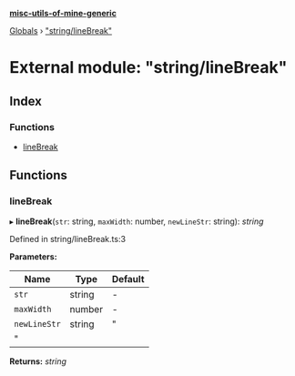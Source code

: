 **[misc-utils-of-mine-generic](../README.md)**

[Globals](../globals.md) › ["string/lineBreak"](_string_linebreak_.md)

# External module: "string/lineBreak"

## Index

### Functions

* [lineBreak](_string_linebreak_.md#linebreak)

## Functions

###  lineBreak

▸ **lineBreak**(`str`: string, `maxWidth`: number, `newLineStr`: string): *string*

Defined in string/lineBreak.ts:3

**Parameters:**

Name | Type | Default |
------ | ------ | ------ |
`str` | string | - |
`maxWidth` | number | - |
`newLineStr` | string | "
" |

**Returns:** *string*